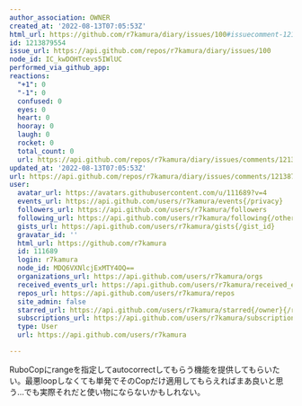 ```yaml
---
author_association: OWNER
created_at: '2022-08-13T07:05:53Z'
html_url: https://github.com/r7kamura/diary/issues/100#issuecomment-1213879554
id: 1213879554
issue_url: https://api.github.com/repos/r7kamura/diary/issues/100
node_id: IC_kwDOHTcevs5IWlUC
performed_via_github_app: 
reactions:
  "+1": 0
  "-1": 0
  confused: 0
  eyes: 0
  heart: 0
  hooray: 0
  laugh: 0
  rocket: 0
  total_count: 0
  url: https://api.github.com/repos/r7kamura/diary/issues/comments/1213879554/reactions
updated_at: '2022-08-13T07:05:53Z'
url: https://api.github.com/repos/r7kamura/diary/issues/comments/1213879554
user:
  avatar_url: https://avatars.githubusercontent.com/u/111689?v=4
  events_url: https://api.github.com/users/r7kamura/events{/privacy}
  followers_url: https://api.github.com/users/r7kamura/followers
  following_url: https://api.github.com/users/r7kamura/following{/other_user}
  gists_url: https://api.github.com/users/r7kamura/gists{/gist_id}
  gravatar_id: ''
  html_url: https://github.com/r7kamura
  id: 111689
  login: r7kamura
  node_id: MDQ6VXNlcjExMTY4OQ==
  organizations_url: https://api.github.com/users/r7kamura/orgs
  received_events_url: https://api.github.com/users/r7kamura/received_events
  repos_url: https://api.github.com/users/r7kamura/repos
  site_admin: false
  starred_url: https://api.github.com/users/r7kamura/starred{/owner}{/repo}
  subscriptions_url: https://api.github.com/users/r7kamura/subscriptions
  type: User
  url: https://api.github.com/users/r7kamura

---
```

RuboCopにrangeを指定してautocorrectしてもらう機能を提供してもらいたい。最悪loopしなくても単発でそのCopだけ適用してもらえればまあ良いと思う…でも実際それだと使い物にならないかもしれない。